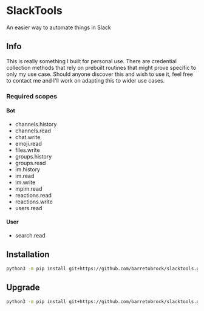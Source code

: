 # SlackTools
An easier way to automate things in Slack

## Info
This is really something I built for personal use. There are credential collection methods that rely on prebuilt routines that might prove specific to only my use case. Should anyone discover this and wish to use it, feel free to contact me and I'll work on adapting this to wider use cases.

### Required scopes
#### Bot
 - channels.history
 - channels.read
 - chat.write
 - emoji.read
 - files.write
 - groups.history
 - groups.read
 - im.history
 - im.read
 - im.write
 - mpim.read
 - reactions.read
 - reactions.write
 - users.read
#### User
 - search.read

## Installation
```bash
python3 -m pip install git+https://github.com/barretobrock/slacktools.git#egg=slacktools
```

## Upgrade
```bash
python3 -m pip install git+https://github.com/barretobrock/slacktools.git#egg=slacktools --upgrade
```


